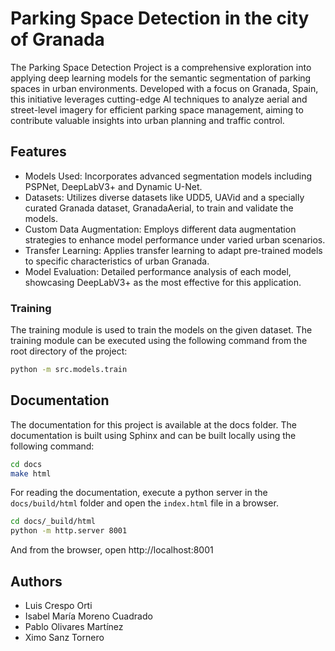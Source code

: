 # Parking Space Detection in the city of Granada

The Parking Space Detection Project is a comprehensive exploration into applying deep learning models for the semantic segmentation of parking spaces in urban environments. Developed with a focus on Granada, Spain, this initiative leverages cutting-edge AI techniques to analyze aerial and street-level imagery for efficient parking space management, aiming to contribute valuable insights into urban planning and traffic control.

## Features

- Models Used: Incorporates advanced segmentation models including PSPNet, DeepLabV3+ and Dynamic U-Net.
- Datasets: Utilizes diverse datasets like UDD5, UAVid and a specially curated Granada dataset, GranadaAerial, to train and validate the models.
- Custom Data Augmentation: Employs different data augmentation strategies to enhance model performance under varied urban scenarios.
- Transfer Learning: Applies transfer learning to adapt pre-trained models to specific characteristics of urban Granada.
- Model Evaluation: Detailed performance analysis of each model, showcasing DeepLabV3+ as the most effective for this application.

### Training

The training module is used to train the models on the given dataset. The training module can be executed using the following command from the root directory of the project:

```bash
python -m src.models.train
```

## Documentation

The documentation for this project is available at the docs folder. The documentation is built using Sphinx and can be built locally using the following command:

```bash
cd docs
make html
```

For reading the documentation, execute a python server in the `docs/build/html` folder and open the `index.html` file in a browser.

```bash
cd docs/_build/html
python -m http.server 8001
```

And from the browser, open http://localhost:8001

## Authors

-  Luis Crespo Orti
-  Isabel María Moreno Cuadrado
-  Pablo Olivares Martínez
-  Ximo Sanz Tornero
